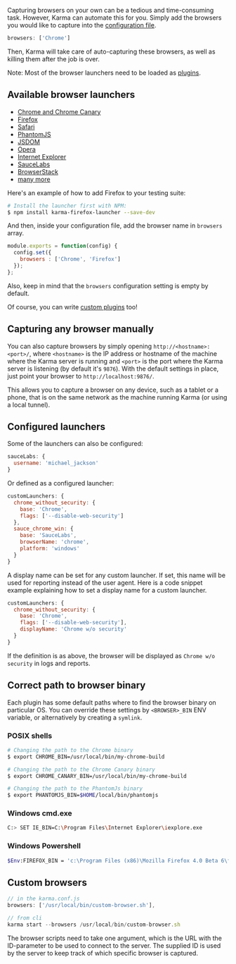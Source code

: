 Capturing browsers on your own can be a tedious and time-consuming task. However, Karma can automate this for you. Simply add the browsers you would like to capture into the [configuration file].

```javascript
browsers: ['Chrome']
```

Then, Karma will take care of auto-capturing these browsers, as well as killing them after the job is over.

Note: Most of the browser launchers need to be loaded as [plugins].

## Available browser launchers
- [Chrome and Chrome Canary](https://www.npmjs.com/package/karma-chrome-launcher)
- [Firefox](https://www.npmjs.com/package/karma-firefox-launcher)
- [Safari](https://www.npmjs.com/package/karma-safari-launcher)
- [PhantomJS](https://www.npmjs.com/package/karma-phantomjs-launcher)
- [JSDOM](https://www.npmjs.com/package/karma-jsdom-launcher)
- [Opera](https://www.npmjs.com/package/karma-opera-launcher)
- [Internet Explorer](https://www.npmjs.com/package/karma-ie-launcher)
- [SauceLabs](https://www.npmjs.com/package/karma-sauce-launcher)
- [BrowserStack](https://www.npmjs.com/package/karma-browserstack-launcher)
- [many more](https://www.npmjs.com/search?q=keywords:karma-launcher)

Here's an example of how to add Firefox to your testing suite:

```bash
# Install the launcher first with NPM:
$ npm install karma-firefox-launcher --save-dev
```

And then, inside your configuration file, add the browser name in `browsers` array.

```javascript
module.exports = function(config) {
  config.set({
    browsers : ['Chrome', 'Firefox']
  });
};
```

Also, keep in mind that the `browsers` configuration setting is empty by default.

Of course, you can write [custom plugins] too!

## Capturing any browser manually

You can also capture browsers by simply opening `http://<hostname>:<port>/`, where `<hostname>` is the IP
address or hostname of the machine where the Karma server is running and `<port>` is the port where the Karma
server is listening (by default it's `9876`). With the default settings in place, just point your browser to `http://localhost:9876/`.

This allows you to capture a browser on any device, such as a tablet or a phone, that is on the same network
as the machine running Karma (or using a local tunnel).


## Configured launchers
Some of the launchers can also be configured:

```javascript
sauceLabs: {
  username: 'michael_jackson'
}
```

Or defined as a configured launcher:

```javascript
customLaunchers: {
  chrome_without_security: {
    base: 'Chrome',
    flags: ['--disable-web-security']
  },
  sauce_chrome_win: {
    base: 'SauceLabs',
    browserName: 'chrome',
    platform: 'windows'
  }
}
```

A display name can be set for any custom launcher. If set, this name will be used for reporting instead of the
user agent. Here is a code snippet example explaining how to set a display name for a custom launcher.

```javascript
customLaunchers: {
  chrome_without_security: {
    base: 'Chrome',
    flags: ['--disable-web-security'],
    displayName: 'Chrome w/o security'
  }
}
```

If the definition is as above, the browser will be displayed as `Chrome w/o security` in logs and reports.

## Correct path to browser binary
Each plugin has some default paths where to find the browser binary on particular OS.
You can override these settings by `<BROWSER>_BIN` ENV variable, or alternatively by creating a `symlink`.

### POSIX shells
```bash
# Changing the path to the Chrome binary
$ export CHROME_BIN=/usr/local/bin/my-chrome-build

# Changing the path to the Chrome Canary binary
$ export CHROME_CANARY_BIN=/usr/local/bin/my-chrome-build

# Changing the path to the PhantomJs binary
$ export PHANTOMJS_BIN=$HOME/local/bin/phantomjs
```

### Windows cmd.exe
```bash
C:> SET IE_BIN=C:\Program Files\Internet Explorer\iexplore.exe
```

### Windows Powershell
```bash
$Env:FIREFOX_BIN = 'c:\Program Files (x86)\Mozilla Firefox 4.0 Beta 6\firefox.exe'
```

## Custom browsers
```javascript
// in the karma.conf.js
browsers: ['/usr/local/bin/custom-browser.sh'],

// from cli
karma start --browsers /usr/local/bin/custom-browser.sh
```
The browser scripts need to take one argument, which is the URL with the ID-parameter to be used to connect to the server. The supplied ID is used by the server to keep track of which specific browser is captured.



[Chrome and Chrome Canary]: https://github.com/karma-runner/karma-chrome-launcher
[PhantomJS]: https://github.com/karma-runner/karma-phantomjs-launcher
[JSDOM]: https://github.com/badeball/karma-jsdom-launcher
[Firefox]: https://github.com/karma-runner/karma-firefox-launcher
[Safari]: https://github.com/karma-runner/karma-safari-launcher
[IE]: https://github.com/karma-runner/karma-ie-launcher
[Opera]: https://github.com/karma-runner/karma-opera-launcher
[SauceLabs]: https://github.com/karma-runner/karma-sauce-launcher
[BrowserStack]: https://github.com/karma-runner/karma-browserstack-launcher
[custom plugins]: ../dev/plugins.html
[plugins]: plugins.html
[configuration file]: configuration-file.html
